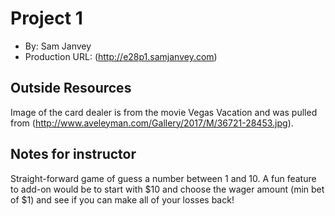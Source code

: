# Project 1
- By: Sam Janvey
- Production URL: (http://e28p1.samjanvey.com)

## Outside Resources
Image of the card dealer is from the movie Vegas Vacation and was pulled from (http://www.aveleyman.com/Gallery/2017/M/36721-28453.jpg).

## Notes for instructor
Straight-forward game of guess a number between 1 and 10. A fun feature to add-on would be to start with $10 and choose the wager amount (min bet of $1) and see if you can make all of your losses back!